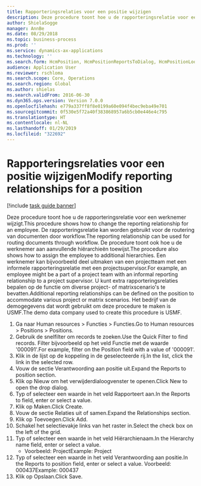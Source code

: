 ```yaml
---
title: Rapporteringsrelaties voor een positie wijzigen
description: Deze procedure toont hoe u de rapporteringsrelatie voor een werknemer wijzigt.
author: ShielaSogge
manager: AnnBe
ms.date: 08/29/2018
ms.topic: business-process
ms.prod: ''
ms.service: dynamics-ax-applications
ms.technology: ''
ms.search.form: HcmPosition, HcmPositionReportsToDialog, HcmPositionLookup
audience: Application User
ms.reviewer: rschloma
ms.search.scope: Core, Operations
ms.search.region: Global
ms.author: shielas
ms.search.validFrom: 2016-06-30
ms.dyn365.ops.version: Version 7.0.0
ms.openlocfilehash: e779a337ff8f8e0199a60e094f4bec9eba49e701
ms.sourcegitcommit: 0f530e5f72a40f383868957a6b5cb0e446e4c795
ms.translationtype: HT
ms.contentlocale: nl-NL
ms.lasthandoff: 01/29/2019
ms.locfileid: "322692"
---
```

# <a name="modify-reporting-relationships-for-a-position"></a><span data-ttu-id="8d060-103">Rapporteringsrelaties voor een positie wijzigen</span><span class="sxs-lookup"><span data-stu-id="8d060-103">Modify reporting relationships for a position</span></span>

[!include [task guide banner](../../includes/task-guide-banner.md)]

<span data-ttu-id="8d060-104">Deze procedure toont hoe u de rapporteringsrelatie voor een werknemer wijzigt.</span><span class="sxs-lookup"><span data-stu-id="8d060-104">This procedure shows how to change the reporting relationship for an employee.</span></span> <span data-ttu-id="8d060-105">De rapporteringsrelatie kan worden gebruikt voor de routering van documenten door workflow.</span><span class="sxs-lookup"><span data-stu-id="8d060-105">The reporting relationship can be used for routing documents through workflow.</span></span> <span data-ttu-id="8d060-106">De procedure toont ook hoe u de werknemer aan aanvullende hiërarchieën toewijst.</span><span class="sxs-lookup"><span data-stu-id="8d060-106">The procedure also shows how to assign the employee to additional hierarchies.</span></span> <span data-ttu-id="8d060-107">Een werknemer kan bijvoorbeeld deel uitmaken van een projectteam met een informele rapporteringsrelatie met een projectsupervisor.</span><span class="sxs-lookup"><span data-stu-id="8d060-107">For example, an employee might be a part of a project team with an informal reporting relationship to a project supervisor.</span></span> <span data-ttu-id="8d060-108">U kunt extra rapporteringsrelaties bepalen op de functie om diverse project- of matrixscenario's te bevatten.</span><span class="sxs-lookup"><span data-stu-id="8d060-108">Additional reporting relationships can be defined on the position to accommodate various project or matrix scenarios.</span></span> <span data-ttu-id="8d060-109">Het bedrijf van de demogegevens dat wordt gebruikt om deze procedure te maken is USMF.</span><span class="sxs-lookup"><span data-stu-id="8d060-109">The demo data company used to create this procedure is USMF.</span></span>

1. <span data-ttu-id="8d060-110">Ga naar Human resources > Functies > Functies.</span><span class="sxs-lookup"><span data-stu-id="8d060-110">Go to Human resources > Positions > Positions.</span></span>
2. <span data-ttu-id="8d060-111">Gebruik de snelfilter om records te zoeken.</span><span class="sxs-lookup"><span data-stu-id="8d060-111">Use the Quick Filter to find records.</span></span> <span data-ttu-id="8d060-112">Filter bijvoorbeeld op het veld Functie met de waarde '000091'.</span><span class="sxs-lookup"><span data-stu-id="8d060-112">For example, filter on the Position field with a value of '000091'.</span></span>
3. <span data-ttu-id="8d060-113">Klik in de lijst op de koppeling in de geselecteerde rij.</span><span class="sxs-lookup"><span data-stu-id="8d060-113">In the list, click the link in the selected row.</span></span>
4. <span data-ttu-id="8d060-114">Vouw de sectie Verantwoording aan positie uit.</span><span class="sxs-lookup"><span data-stu-id="8d060-114">Expand the Reports to position section.</span></span>
5. <span data-ttu-id="8d060-115">Klik op Nieuw om het verwijderdialoogvenster te openen.</span><span class="sxs-lookup"><span data-stu-id="8d060-115">Click New to open the drop dialog.</span></span>
6. <span data-ttu-id="8d060-116">Typ of selecteer een waarde in het veld Rapporteert aan.</span><span class="sxs-lookup"><span data-stu-id="8d060-116">In the Reports to field, enter or select a value.</span></span>
7. <span data-ttu-id="8d060-117">Klik op Maken.</span><span class="sxs-lookup"><span data-stu-id="8d060-117">Click Create.</span></span>
8. <span data-ttu-id="8d060-118">Vouw de sectie Relaties uit of samen.</span><span class="sxs-lookup"><span data-stu-id="8d060-118">Expand the Relationships section.</span></span>
9. <span data-ttu-id="8d060-119">Klik op Toevoegen.</span><span class="sxs-lookup"><span data-stu-id="8d060-119">Click Add.</span></span>
10. <span data-ttu-id="8d060-120">Schakel het selectievakje links van het raster in.</span><span class="sxs-lookup"><span data-stu-id="8d060-120">Select the check box on the left of the grid.</span></span>
11. <span data-ttu-id="8d060-121">Typ of selecteer een waarde in het veld Hiërarchienaam.</span><span class="sxs-lookup"><span data-stu-id="8d060-121">In the Hierarchy name field, enter or select a value.</span></span>
    * <span data-ttu-id="8d060-122">Voorbeeld: Project</span><span class="sxs-lookup"><span data-stu-id="8d060-122">Example: Project</span></span>  
12. <span data-ttu-id="8d060-123">Typ of selecteer een waarde in het veld Verantwoording aan positie.</span><span class="sxs-lookup"><span data-stu-id="8d060-123">In the Reports to position field, enter or select a value.</span></span>  <span data-ttu-id="8d060-124">Voorbeeld: 000437</span><span class="sxs-lookup"><span data-stu-id="8d060-124">Example:  000437</span></span>
13. <span data-ttu-id="8d060-125">Klik op Opslaan.</span><span class="sxs-lookup"><span data-stu-id="8d060-125">Click Save.</span></span>


